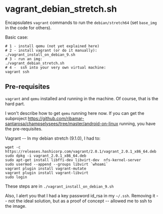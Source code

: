 # vagrant_debian_stretch.sh

Encapsulates `vagrant` commands to run the `debian/stretch64` (set `base_img`
in the code for others).

Basic case:
````
# 1 - install qemu (not yet explained here)
# 2 - install vagrant (or do it manually):
./vagrant_install_on_debian_9.sh
# 3 - run an img:
./vagrant_debian_stretch.sh
# 4 -  ssh into your very own virtual machine:
vagrant ssh
````

## Pre-requisites

`vagrant` and `qemu` installed and running in the machine. Of course, that
is the hard part.

I won't describe how to get `qemu` running here now. If you can get the subproject
https://github.com/ribamar-santarosa/champselysees/tree/master/android-on-linux
running, you have the pre-requisites.

Vagrant -- In my debian stretch (9.1.0), I had to:

````
wget -c https://releases.hashicorp.com/vagrant/2.0.1/vagrant_2.0.1_x86_64.deb
sudo dpkg -i vagrant_2.0.1_x86_64.deb
sudo apt-get install libffi-dev libvirt-dev  nfs-kernel-server
sudo usermod --append --groups libvirt `whoami`
vagrant plugin install vagrant-mutate
vagrant plugin install vagrant-libvirt
sudo login
````

These steps are in `./vagrant_install_on_debian_9.sh`


Also, I alert you that I had a key password id_rsa in my `~/.ssh`.
Removing it -- not the ideal solution, but as a proof of concept
-- allowed me to ssh to the image.


